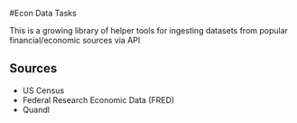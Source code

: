 #Econ Data Tasks

This is a growing library of helper tools for ingesting datasets from popular financial/economic sources via API

## Sources

- US Census
- Federal Research Economic Data (FRED)
- Quandl